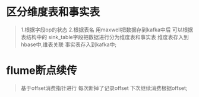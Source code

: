 # 区分维度表和事实表
>1.根据字段op的状态
2.根据表名
用maxwell把数据存到kafka中后  可以根据 表结构中的
sink_table字段把数据进行分为维度表和事实表
维度表存入到 hbase中,维表关联
事实表存入到kafka中;
# flume断点续传
>基于offset消费指针进行
每次断掉了记录offset
下次继续消费根据offset;
